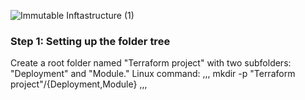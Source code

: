 ![Immutable Inftastructure (1)](https://github.com/silviob99/Project-4-Immutable-Architecture-Using-Terraform-Ansible-Packer/assets/107585020/5168ee23-eddb-4419-b758-0c0f861ed5c9)



### Step 1: Setting up the folder tree

Create a root folder named "Terraform project" with two subfolders: "Deployment" and "Module."
Linux command:
,,,
mkdir -p "Terraform project"/{Deployment,Module}
,,,

